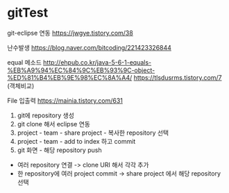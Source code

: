 # gitTest

git-eclipse 연동
https://jwgye.tistory.com/38


난수발생
https://blog.naver.com/bitcoding/221423326844

equal 메소드
http://ehpub.co.kr/java-5-6-1-equals-%EB%A9%94%EC%84%9C%EB%93%9C-object-%ED%81%B4%EB%9E%98%EC%8A%A4/
https://tlsdusrms.tistory.com/7 (객체비교)

File 입출력
https://mainia.tistory.com/631



1. git에 repository 생성
2. git clone 해서 eclipse 연동
3. project - team - share project - 복사한 repository 선택
4. project - team  - add to index 하고 commit
5. git 화면 - 해당 repository push
- 여러 repository 연결 -> clone URI 해서 각각 추가
- 한 repository에 여러 project commit -> share project 에서 해당 repository 선택
